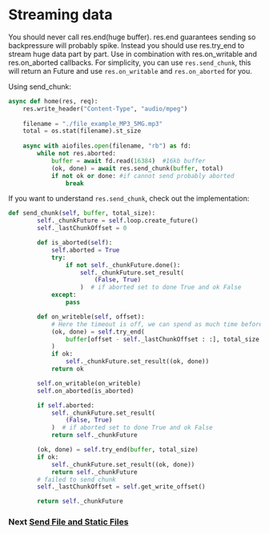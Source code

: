 # Streaming data
You should never call res.end(huge buffer). res.end guarantees sending so backpressure will probably spike. Instead you should use res.try_end to stream huge data part by part. Use in combination with res.on_writable and res.on_aborted callbacks.
For simplicity, you can use `res.send_chunk`, this will return an Future and use `res.on_writable` and `res.on_aborted` for you.

Using send_chunk:

```python
async def home(res, req):
    res.write_header("Content-Type", "audio/mpeg")
   
    filename = "./file_example_MP3_5MG.mp3"
    total = os.stat(filename).st_size
    
    async with aiofiles.open(filename, "rb") as fd:
        while not res.aborted:
            buffer = await fd.read(16384)  #16kb buffer
            (ok, done) = await res.send_chunk(buffer, total)
            if not ok or done: #if cannot send probably aborted
                break 
```

If you want to understand `res.send_chunk`, check out the implementation:
```python
def send_chunk(self, buffer, total_size):
        self._chunkFuture = self.loop.create_future()
        self._lastChunkOffset = 0

        def is_aborted(self):
            self.aborted = True
            try:
                if not self._chunkFuture.done():
                    self._chunkFuture.set_result(
                        (False, True)
                    )  # if aborted set to done True and ok False
            except:
                pass

        def on_writeble(self, offset):
            # Here the timeout is off, we can spend as much time before calling try_end we want to
            (ok, done) = self.try_end(
                buffer[offset - self._lastChunkOffset : :], total_size
            )
            if ok:
                self._chunkFuture.set_result((ok, done))
            return ok

        self.on_writable(on_writeble)
        self.on_aborted(is_aborted)

        if self.aborted:
            self._chunkFuture.set_result(
                (False, True)
            )  # if aborted set to done True and ok False
            return self._chunkFuture

        (ok, done) = self.try_end(buffer, total_size)
        if ok:
            self._chunkFuture.set_result((ok, done))
            return self._chunkFuture
        # failed to send chunk
        self._lastChunkOffset = self.get_write_offset()

        return self._chunkFuture
```

### Next [Send File and Static Files](static-files.md)